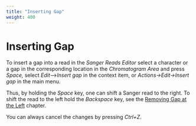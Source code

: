 ```yaml
---
title: "Inserting Gap"
weight: 400
---
```



# Inserting Gap

To insert a gap into a read in the _Sanger Reads Editor_ select a character or a gap in the corresponding location in the _Chromatogram Area_ and press _Space,_ select  _Edit_–>_Insert gap_ in the context item, or _Actions->Edit->Insert gap_ in the main menu.

Thus, by holding the _Space_ key, one can shift a Sanger read to the right. To shift the read to the left hold the _Backspace_ key, see the [Removing Gap at the Left](removing-gap-at-the-left) chapter.

You can always cancel the changes by pressing _Ctrl+Z_.
